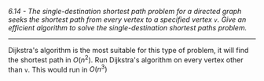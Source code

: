 *6.14 - The single-destination shortest path problem for a directed graph seeks the shortest path from every vertex to a specified vertex `v`. Give an efficient algorithm to solve the single-destination shortest paths problem.*
***
Dijkstra's algorithm is the most suitable for this type of problem, it will find the shortest path in $O(n^2)$. Run Dijkstra's algorithm on every vertex other than `v`. This would run in $O(n^3)$
